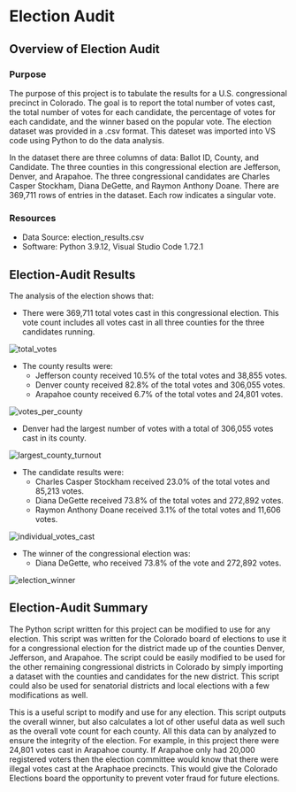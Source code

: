 # Election Audit
## Overview of Election Audit
### Purpose
The purpose of this project is to tabulate the results for a U.S. congressional precinct in Colorado. The goal is to report the total number of votes cast, the total number of votes for each candidate, the percentage of votes for each candidate, and the winner based on the popular vote. The election dataset was provided in a .csv format. This dateset was imported into VS code using Python to do the data analysis. 

In the dataset there are three columns of data: Ballot ID, County, and Candidate. The three counties in this congressional election are Jefferson, Denver, and Arapahoe. The three congressional candidates are Charles Casper Stockham, Diana DeGette, and Raymon Anthony Doane. There are 369,711 rows of entries in the dataset. Each row indicates a singular vote. 

### Resources
* Data Source: election_results.csv
* Software: Python 3.9.12, Visual Studio Code 1.72.1

## Election-Audit Results

The analysis of the election shows that:
* There were 369,711 total votes cast in this congressional election. This vote count includes all votes cast in all three counties for the three candidates running. 
 
![total_votes](https://user-images.githubusercontent.com/111299372/197276268-1d2ca1e3-3adb-48fc-9854-41b6d39e0528.png)

* The county results were:
	- Jefferson county received 10.5% of the total votes and 38,855 votes.
	- Denver county received 82.8% of the total votes and 306,055 votes.
	- Arapahoe county received 6.7% of the total votes and 24,801 votes.

![votes_per_county](https://user-images.githubusercontent.com/111299372/197276287-d43e88d9-fd82-4244-bee1-e4060e74c675.png)

* Denver had the largest number of votes with a total of 306,055 votes cast in its county. 

![largest_county_turnout](https://user-images.githubusercontent.com/111299372/197276306-b4532e58-e4e5-49af-a029-6684d65b8ad5.png)

* The candidate results were:
	- Charles Casper Stockham received 23.0% of the total votes and 85,213 votes.
	- Diana DeGette received 73.8% of the total votes and 272,892 votes.
	- Raymon Anthony Doane received 3.1% of the total votes and 11,606 votes.

![individual_votes_cast](https://user-images.githubusercontent.com/111299372/197276319-a70eb712-763f-4d43-b9f3-d504bd6476a7.png)

* The winner of the congressional election was: 
	- Diana DeGette, who received 73.8% of the vote and 272,892 votes.

![election_winner](https://user-images.githubusercontent.com/111299372/197276334-578eb0bd-b439-4c6f-9f54-a5c620391c22.png)

		

## Election-Audit Summary
The Python script written for this project can be modified to use for any election. This script was written for the Colorado board of elections to use it for a congressional election for the district made up of the counties Denver, Jefferson, and Arapahoe. The script could be easily modified to be used for the other remaining congressional districts in Colorado by simply importing a dataset with the counties and candidates for the new district. This script could also be used for senatorial districts and local elections with a few modifications as well. 

This is a useful script to modify and use for any election. This script outputs the overall winner, but also calculates a lot of other useful data as well such as the overall vote count for each county. All this data can by analyzed to ensure the integrity of the election. For example, in this project there were 24,801 votes cast in Arapahoe county. If Arapahoe only had 20,000 registered voters then the election committee would know that there were illegal votes cast at the Araphaoe precincts. This would give the Colorado Elections board the opportunity to prevent voter fraud for future elections.
